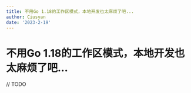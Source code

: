 ```yaml
---
title: 不用Go 1.18的工作区模式，本地开发也太麻烦了吧...
author: Ciusyan
date: '2023-2-19'
---
```


# 不用Go 1.18的工作区模式，本地开发也太麻烦了吧...

// TODO

